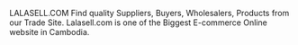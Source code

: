 LALASELL.COM
Find quality Suppliers, Buyers, Wholesalers, Products from our Trade Site. Lalasell.com is one of the Biggest E-commerce Online website in Cambodia.